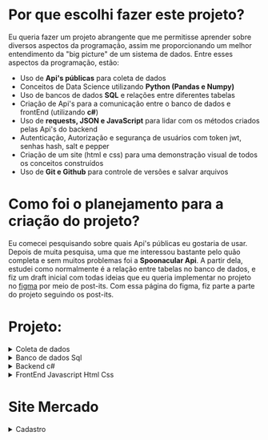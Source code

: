 # Por que escolhi fazer este projeto?
Eu queria fazer um projeto abrangente que me permitisse aprender sobre diversos aspectos da programação, assim me proporcionando um melhor entendimento da "big picture" de um sistema de dados.
Entre esses aspectos da programação, estão:
* Uso de **Api's públicas** para coleta de dados 
* Conceitos de Data Science utilizando **Python (Pandas e Numpy)**
* Uso de bancos de dados **SQL** e relações entre diferentes tabelas
* Criação de Api's para a comunicação entre o banco de dados e frontEnd (utilizando **c#**)
* Uso de **requests, JSON e JavaScript** para lidar com os métodos criados pelas Api's do backend
* Autenticação, Autorização e segurança de usuários com token jwt, senhas hash, salt e pepper
* Criação de um site (html e css) para uma demonstração visual de todos os conceitos construídos
* Uso de **Git e Github** para controle de versões e salvar arquivos
# Como foi o planejamento para a criação do projeto? 
Eu comecei pesquisando sobre quais Api's públicas eu gostaria de usar. Depois de muita pesquisa, uma que me interessou bastante pelo quão completa e sem muitos problemas foi a **Spoonacular Api**.
A partir dela, estudei como normalmente é a relação entre tabelas no banco de dados, e fiz um draft inicial com todas ideias que eu queria implementar no projeto no [figma](https://www.figma.com/file/oFvf9VsMy6DIrvGRUY4kJZ/Site-Compras-mercado?type=whiteboard&node-id=0%3A1&t=jT3Fmy5WAPWk1RRC-1) por meio de post-its. 
Com essa página do figma, fiz parte a parte do projeto seguindo os post-its.
# Projeto:
<details>
  <summary>Coleta de dados</summary>
  Toda a parte de coleta de dados está na pasta "Dataset".
  
  Os dados foram coletados pela parte de [ingredientes](https://spoonacular.com/food-api/docs#Get-Ingredient-Information) da spoonacular Api. 
  Para utilizar os dados é preciso criar uma conta, e usar a apiKey gerada nos paramâmetros da query nos requests. No meu caso, eu salvei o arquivo num .env, para utilizá-lo no código sem precisar mostrar a chave diretamente. (O arquivo .env faz parte do gitignore)
  No próprio site há uma lista com os 1000 ingredientes mais famosos e seus respectivos id's, assim, foi possível [baixá-la](https://github.com/LuccaRh/siteMercado/blob/main/Dataset/top-1k-ingredients.csv) e converte-lá para dataframe. 
  Com os id's, foi possível fazer requests para pegar as [informações dos ingredientes, colocá-las num dataframe, limpá-las](https://github.com/LuccaRh/siteMercado/blob/main/Dataset/DatasetSpoonacularApi.ipynb), e [salvar estes dados](https://github.com/LuccaRh/siteMercado/blob/main/Dataset/SpoonacularApiDatasetSimples.csv), para enfim, [adiconá-las ao banco de dados sql](https://github.com/LuccaRh/siteMercado/blob/main/Dataset/Dataframe%20to%20Sql.ipynb) 
</details>
<details>
  <summary>Banco de dados Sql</summary>
  
  ## Diagrama do banco de dados:
  
  ![Diagrama](Imagens/DiagramaMercado.jpg)
  
  Pelo diagrama, é possível ver que há 5 tabelas no banco de dados, que se conectam por seus id's.
  A criação do banco de dados e suas tabelas foram feitas com os comandos do arquivo "Datatables.sql". Foi utilizado no projeto **sql server** junto com **Microsoft Server Managment Studio**
  * A tabela usuários possui as colunas idUsuário (key primária), email, nome, senha (já com hash salt e pepper), salt (criado pelo backend) e cargo (cliente ou moderador)
  * A tabela endereços possui uma relação "1 to many" com a de usuários, ou seja, o mesmo usuário pode possuir vários endereços diferentes. Cada endereço é conectado com o usuário pelo idUsuário. Ela possui as colunas Número, Cep, Rua, Bairro, Cidade, Estado e NomeEndereço (por exemplo casa, trabalho, etc)
  * A tabela Pedidos é a tabela com todos os pedidos de compras feitos no site. Tem uma relação "1 to many" com as tabelas usuário e endereços (cada usuário e endereço podem possuir vários pedidos), e são conectados pelos seus respectivos id's. Além disso, ela possui a data do pedido, e o seu valor total
  * A tabela DetalhesPedidos é a tabela que mostra os produtos e suas quantidade compradas em cada pedido. Possui relação "1 to many" com pedidos (mesmo pedido pode possuir vários DetalhesPedidos, ou seja vários produtos diferentes comprados no mesmo pedido). 
  * A última tabela é a de produtos, que é a tabela feita com os dados da spoonacular api. Possui uma relação "1 to many" com a detalhesPedidos, o mesmo produto pode estar em vários pedidos diferentes.
</details>
<details>
  <summary>Backend c#</summary>
  O BackEnd do projeto foi feito em c# no Microsoft Visual Studio 2022. 
  Nele, há 5 controllers, um para cada tabela do banco de dados. Para facilitar o uso deles, criei 3 camadas:
  
  * [MOD](https://github.com/LuccaRh/siteMercado/tree/main/Backend/MercadoApi/Mercado.MOD): Camada com os objetos que serão usados nas outras camadas e controllers. Ela possui variáveis proporcionais as colunas de sua respectiva tabela.
  * [BLL](https://github.com/LuccaRh/siteMercado/tree/main/Backend/MercadoApi/Mercado.BLL): Camada intermediária entre a DAL e controller. Faz as [verificações](https://github.com/LuccaRh/siteMercado/tree/main/Backend/MercadoApi/Mercado.BLL/Utilit%C3%A1rios) do que está sendo mandado do input para o banco de dados, como por exemplo a verificação da senha, e a leitura do cep do endereço
  * [DAL](https://github.com/LuccaRh/siteMercado/tree/main/Backend/MercadoApi/Mercado.DAL): Camada de comunicação com o banco de dados. Cria a query que será usada para as ações feitas no sql. Para essa comunicação, foi utilizada as bibliotecas dapper e Microsoft.Data.SqlClient
</details>
<details>
  <summary>FrontEnd Javascript Html Css</summary>
  O FrontEnd foi criado com html, css e javascript utilizando o vscode. Como o intuito do projeto não estava em seu visual, a parte do css acabou sendo mais simples, assim focando mais em como seria a comunicação das Api's com o navegador, e como dispor e utilizar das informações do banco de dados nele por meio do javascript, requests, Json, funções assíncronas e html.
</details>

# Site Mercado
<details>
  <summary>Cadastro</summary>
  
  ![Página de Cadastro](Imagens/Cadastro/Cadastro.jpg)
  Ná página de cadastro, irá pedir para colocar nome, email e senha para realizar o cadastro. 
  ## Cadastro Inválido:
  Caso o cadastro sejá inválido, irá mostrar na tela o erro que o ocorreu, entre eles incluí: 
  ### Senha inválida 
  Mínimo 8 caractéres e pelo menos um número e caracter especial, verificação realizada no [backend](https://github.com/LuccaRh/siteMercado/blob/main/Backend/MercadoApi/Mercado.BLL/Utilit%C3%A1rios/Verifica%C3%A7%C3%B5es.cs))
  ![Erro de Senha](Imagens/Cadastro/ErroSenhaEspecial.jpg)
(O erro é reconhecido pelo backEnd, que cria uma notificação de erro para o frontEnd, e é pego pelo seu block **try catch**)
  ### Nome, email ou senha não preenchidos
verificação realizada no html, com input required
  '''html 
  <input type="text" id="nome" required>
  <input type="email" id="email" required>
  <input type="password" id="senha" required>
  '''
![Erro de Preenchimento](Imagens/Cadastro/ErroNomePreenchido.jpg)
### Verificação de email 
Verificação realizada no html, com type = "email"
![Erro de email](Imagens/Cadastro/ErroEmail.jpg)
### Nome e Email já cadastrados 
Verificação realizada pelo sql server, colocando as colunas como UNIQUE
![Erro de variável dupla](Imagens/Cadastro/ErroEmailDuplo.jpg)
## Cadastro com sucesso:
Caso não haja erros no cadastro, irá ser realizado com sucesso, aparecendo uma mensagem de sucesso, e o usuário será redirecionado para a página de login.
![Cadastro com sucesso](Imagens/Cadastro/CadastroSucesso.jpg)
No processo de criação do usuário, o backEnd irá pegar a senha feita pelo usuário, e [implementar hash, salt e pepper](https://github.com/LuccaRh/siteMercado/blob/main/Backend/MercadoApi/Mercado.BLL/Utilit%C3%A1rios/SenhaHashSaltPepper.cs) nela. Logo, no banco de dados ela não estará salva diretamente, mas sim, sua codificação junto com seu salt.
Os dados do usuário por fim serão salvos na tabela de usuários no banco de dados.
![Cadastro com sucesso](Imagens/Cadastro/TabelaUsuários.jpg)
(Note que o usuário já será cadastrado como cliente, pois só é possível ele ser moderador modificando diretamente pelo banco de dados, ou com outro moderador mudando seu cargo)
</details>
